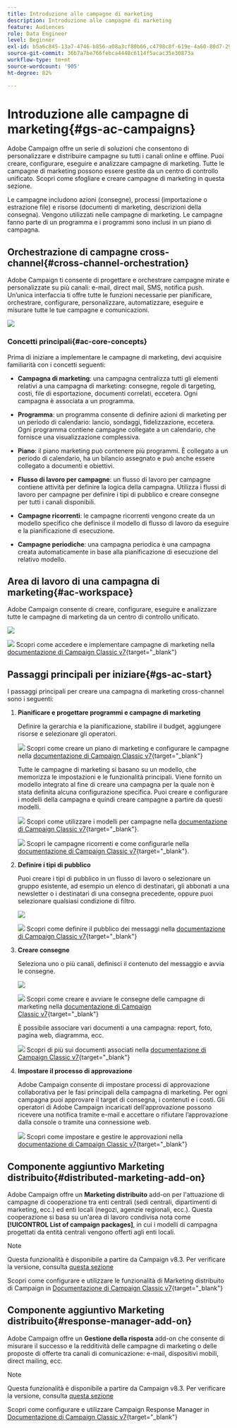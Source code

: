 ```yaml
---
title: Introduzione alle campagne di marketing
description: Introduzione alle campagne di marketing
feature: Audiences
role: Data Engineer
level: Beginner
exl-id: b5a6c845-13a7-4746-b856-a08a3cf80b66,c4798c8f-619e-4a60-80d7-29b9e4c61168
source-git-commit: 36b7a7be766febca4448c6114f5acac35e30873a
workflow-type: tm+mt
source-wordcount: '905'
ht-degree: 82%

---
```


# Introduzione alle campagne di marketing{#gs-ac-campaigns}

Adobe Campaign offre un serie di soluzioni che consentono di personalizzare e distribuire campagne su tutti i canali online e offline. Puoi creare, configurare, eseguire e analizzare campagne di marketing. Tutte le campagne di marketing possono essere gestite da un centro di controllo unificato. Scopri come sfogliare e creare campagne di marketing in questa sezione.

Le campagne includono azioni (consegne), processi (importazione o estrazione file) e risorse (documenti di marketing, descrizioni della consegna). Vengono utilizzati nelle campagne di marketing. Le campagne fanno parte di un programma e i programmi sono inclusi in un piano di campagna.

## Orchestrazione di campagne cross-channel{#cross-channel-orchestration}

 Adobe Campaign ti consente di progettare e orchestrare campagne mirate e personalizzate su più canali: e-mail, direct mail, SMS, notifica push. Un’unica interfaccia ti offre tutte le funzioni necessarie per pianificare, orchestrare, configurare, personalizzare, automatizzare, eseguire e misurare tutte le tue campagne e comunicazioni.

![](assets/campaign-tab.png)

### Concetti principali{#ac-core-concepts}

Prima di iniziare a implementare le campagne di marketing, devi acquisire familiarità con i concetti seguenti:

* **Campagna di marketing**: una campagna centralizza tutti gli elementi relativi a una campagna di marketing: consegne, regole di targeting, costi, file di esportazione, documenti correlati, eccetera. Ogni campagna è associata a un programma.

* **Programma**: un programma consente di definire azioni di marketing per un periodo di calendario: lancio, sondaggi, fidelizzazione, eccetera. Ogni programma contiene campagne collegate a un calendario, che fornisce una visualizzazione complessiva.

* **Piano**: il piano marketing può contenere più programmi. È collegato a un periodo di calendario, ha un bilancio assegnato e può anche essere collegato a documenti e obiettivi.

* **Flusso di lavoro per campagne**: un flusso di lavoro per campagne contiene attività per definire la logica della campagna. Utilizza i flussi di lavoro per campagne per definire i tipi di pubblico e creare consegne per tutti i canali disponibili.

* **Campagne ricorrenti**: le campagne ricorrenti vengono create da un modello specifico che definisce il modello di flusso di lavoro da eseguire e la pianificazione di esecuzione.

* **Campagne periodiche**: una campagna periodica è una campagna creata automaticamente in base alla pianificazione di esecuzione del relativo modello.

## Area di lavoro di una campagna di marketing{#ac-workspace}

Adobe Campaign consente di creare, configurare, eseguire e analizzare tutte le campagne di marketing da un centro di controllo unificato.

![](assets/calendar.png)

![](../assets/do-not-localize/book.png) Scopri come accedere e implementare campagne di marketing nella [documentazione di Campaign Classic v7](https://experienceleague.adobe.com/docs/campaign-classic/using/orchestrating-campaigns/about-marketing-campaigns/accessing-marketing-campaigns.html?lang=it#orchestrating-campaigns){target=&quot;_blank&quot;}


## Passaggi principali per iniziare{#gs-ac-start}

I passaggi principali per creare una campagna di marketing cross-channel sono i seguenti:

1. **Pianificare e progettare programmi e campagne di marketing**

   Definire la gerarchia e la pianificazione, stabilire il budget, aggiungere risorse e selezionare gli operatori.

   ![](../assets/do-not-localize/book.png) Scopri come creare un piano di marketing e configurare le campagne nella [documentazione di Campaign Classic v7](https://experienceleague.adobe.com/docs/campaign-classic/using/orchestrating-campaigns/orchestrate-campaigns/setting-up-marketing-campaigns.html?lang=it#creating-plan-and-program-hierarchy){target=&quot;_blank&quot;}

   Tutte le campagne di marketing si basano su un modello, che memorizza le impostazioni e le funzionalità principali. Viene fornito un modello integrato al fine di creare una campagna per la quale non è stata definita alcuna configurazione specifica. Puoi creare e configurare i modelli della campagna e quindi creare campagne a partire da questi modelli.

   ![](../assets/do-not-localize/book.png) Scopri come utilizzare i modelli per campagne nella [documentazione di Campaign Classic v7](https://experienceleague.adobe.com/docs/campaign-classic/using/orchestrating-campaigns/orchestrate-campaigns/marketing-campaign-templates.html?lang=it#orchestrating-campaigns){target=&quot;_blank&quot;}.

   ![](../assets/do-not-localize/book.png) Scopri le campagne ricorrenti e come configurarle nella [documentazione di Campaign Classic v7](https://experienceleague.adobe.com/docs/campaign-classic/using/orchestrating-campaigns/orchestrate-campaigns/setting-up-marketing-campaigns.html?lang=it#recurring-and-periodic-campaigns){target=&quot;_blank&quot;}.

1. **Definire i tipi di pubblico**

   Puoi creare i tipi di pubblico in un flusso di lavoro o selezionare un gruppo esistente, ad esempio un elenco di destinatari, gli abbonati a una newsletter o i destinatari di una consegna precedente, oppure puoi selezionare qualsiasi condizione di filtro.

   ![](assets/campaign-wf.png)

   ![](../assets/do-not-localize/book.png) Scopri come definire il pubblico dei messaggi nella [documentazione di Campaign Classic v7](https://experienceleague.adobe.com/docs/campaign-classic/using/orchestrating-campaigns/orchestrate-campaigns/marketing-campaign-target.html?lang=it#orchestrating-campaigns){target=&quot;_blank&quot;}

1. **Creare consegne**

   Seleziona uno o più canali, definisci il contenuto del messaggio e avvia le consegne.

   ![](assets/campaign-dashboard.png)

   ![](../assets/do-not-localize/book.png) Scopri come creare e avviare le consegne delle campagne di marketing nella [documentazione di Campaign Classic v7](https://experienceleague.adobe.com/docs/campaign-classic/using/orchestrating-campaigns/orchestrate-campaigns/marketing-campaign-deliveries.html?lang=it#creating-deliveries){target=&quot;_blank&quot;}

   È possibile associare vari documenti a una campagna: report, foto, pagina web, diagramma, ecc.

   ![](../assets/do-not-localize/book.png) Scopri di più sui documenti associati nella [documentazione di Campaign Classic v7](https://experienceleague.adobe.com/docs/campaign-classic/using/orchestrating-campaigns/orchestrate-campaigns/marketing-campaign-assets.html?lang=it#adding-documents){target=&quot;_blank&quot;}

1. **Impostare il processo di approvazione**

   Adobe Campaign consente di impostare processi di approvazione collaborativa per le fasi principali della campagna di marketing. Per ogni campagna puoi approvare il target di consegna, i contenuti e i costi. Gli operatori di Adobe Campaign incaricati dell’approvazione possono ricevere una notifica tramite e-mail e accettare o rifiutare l’approvazione dalla console o tramite una connessione web.

   ![](../assets/do-not-localize/book.png) Scopri come impostare e gestire le approvazioni nella [documentazione di Campaign Classic v7](https://experienceleague.adobe.com/docs/campaign-classic/using/orchestrating-campaigns/orchestrate-campaigns/marketing-campaign-approval.html?lang=it#orchestrating-campaigns){target=&quot;_blank&quot;}


## Componente aggiuntivo Marketing distribuito{#distributed-marketing-add-on}

Adobe Campaign offre un **Marketing distribuito** add-on per l&#39;attuazione di campagne di cooperazione tra enti centrali (sedi centrali, dipartimenti di marketing, ecc.) ed enti locali (negozi, agenzie regionali, ecc.). Questa cooperazione si basa su un&#39;area di lavoro condivisa nota come **[!UICONTROL List of campaign packages]**, in cui i modelli di campagna progettati da entità centrali vengono offerti agli enti locali.

>[!NOTE]
>
>Questa funzionalità è disponibile a partire da Campaign v8.3. Per verificare la versione, consulta [questa sezione](compatibility-matrix.md#how-to-check-your-campaign-version-and-buildversion)

[](../assets/do-not-localize/book.png) Scopri come configurare e utilizzare le funzionalità di Marketing distribuito di Campaign in [Documentazione di Campaign Classic v7](https://experienceleague.adobe.com/docs/campaign-classic/using/distributed-marketing/about-distributed-marketing.html){target=&quot;_blank&quot;}

## Componente aggiuntivo Marketing distribuito{#response-manager-add-on}

Adobe Campaign offre un **Gestione della risposta** add-on che consente di misurare il successo e la redditività delle campagne di marketing o delle proposte di offerte tra canali di comunicazione: e-mail, dispositivi mobili, direct mailing, ecc.

>[!NOTE]
>
>Questa funzionalità è disponibile a partire da Campaign v8.3. Per verificare la versione, consulta [questa sezione](compatibility-matrix.md#how-to-check-your-campaign-version-and-buildversion)

[](../assets/do-not-localize/book.png) Scopri come configurare e utilizzare Campaign Response Manager in [Documentazione di Campaign Classic v7](https://experienceleague.adobe.com/docs/campaign-classic/using/response-manager/about-response-manager.html){target=&quot;_blank&quot;}

